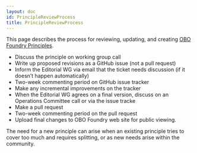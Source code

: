 ```yaml
---
layout: doc
id: PrincipleReviewProcess
title: PrincipleReviewProcess
---
```


This page describes the process for reviewing, updating, and creating [OBO Foundry Principles](http://obofoundry.github.io/principles/fp-000-summary.html).

- Discuss the principle on working group call
- Write up proposed revisions as a GitHub issue (not a pull request)
- Inform the Editorial WG via email that the ticket needs discussion (if it doesn’t happen automatically)
- Two-week commenting period on GitHub issue tracker
- Make any incremental improvements on the tracker
- When the Editorial WG agrees on a final version, discuss on an Operations Committee call or via the issue tracke
- Make a pull request
- Two-week commenting period on the pull request
- Upload final changes to OBO Foundry web site for public viewing.

The need for a new principle can arise when an existing principle tries to cover too much and requires splitting, or as new needs arise within the community.
